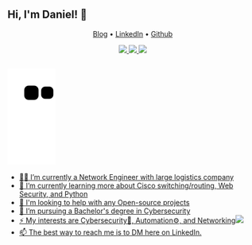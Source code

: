 ## Hi, I'm Daniel! 👋

<p align="center">
  <a href="https://dadavidson.github.io" target="_blank">Blog</a> •
  <a href="https://www.linkedin.com/in/danieldav/" target="_blank">LinkedIn</a> •
  <a href="https://github.com/dadavidson" target="_blank">Github</a>
</p>

<!-- *Network Engineer, Hacker, Pythonista, and Cybersecurity Student at WGU.* -->

<div align="center">
  <a href="https://github.com/dadavidson">
  <img height="150em" src="https://github-readme-stats.vercel.app/api?username=dadavidson&show_icons=true&theme=city_lights&include_all_commits=true&count_private=true"/>
  <img height="150em"src="https://github-readme-stats.vercel.app/api/top-langs/?username=dadavidson&layout=compact&langs_count=7&theme=city_lights"/>
  <img width="660em" src="http://github-readme-streak-stats.herokuapp.com?user=dadavidson&theme=city-lights&border=FFFFFF"/>
</div>
  
##

![Snake animation](https://github.com/rafaballerini/rafaballerini/blob/output/github-contribution-grid-snake.svg)

- 👨‍💻 I’m currently a Network Engineer with large logistics company
- 🌱 I’m currently learning more about Cisco switching/routing, Web Security, and Python
- 🤔 I'm looking to help with any Open-source projects
- 🚀 I’m pursuing a Bachelor's degree in Cybersecurity
- ⚡ My interests are Cybersecurity🔐, Automation⚙️, and Networking<img src="https://media1.giphy.com/media/H4gzveHvxv2t4wrK91/giphy.gif" width="15">
- 📫 The best way to reach me is to DM here on LinkedIn.
